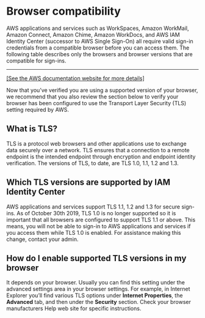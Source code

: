 # Browser compatibility<a name="compatibility"></a>

AWS applications and services such as WorkSpaces, Amazon WorkMail, Amazon Connect, Amazon Chime, Amazon WorkDocs, and AWS IAM Identity Center \(successor to AWS Single Sign\-On\) all require valid sign\-in credentials from a compatible browser before you can access them\. The following table describes only the browsers and browser versions that are compatible for sign\-ins\.


****  
[\[See the AWS documentation website for more details\]](http://docs.aws.amazon.com/directoryservice/latest/admin-guide/compatibility.html)

Now that you’ve verified you are using a supported version of your browser, we recommend that you also review the section below to verify your browser has been configured to use the Transport Layer Security \(TLS\) setting required by AWS\.

## What is TLS?<a name="whattls"></a>

TLS is a protocol web browsers and other applications use to exchange data securely over a network\. TLS ensures that a connection to a remote endpoint is the intended endpoint through encryption and endpoint identity verification\. The versions of TLS, to date, are TLS 1\.0, 1\.1, 1\.2 and 1\.3\.

## Which TLS versions are supported by IAM Identity Center<a name="whichtls"></a>

AWS applications and services support TLS 1\.1, 1\.2 and 1\.3 for secure sign\-ins\. As of October 30th 2019, TLS 1\.0 is no longer supported so it is important that all browsers are configured to support TLS 1\.1 or above\. This means, you will not be able to sign\-in to AWS applications and services if you access them while TLS 1\.0 is enabled\. For assistance making this change, contact your admin\. 

## How do I enable supported TLS versions in my browser<a name="howtls"></a>

It depends on your browser\. Usually you can find this setting under the advanced settings area in your browser settings\. For example, in Internet Explorer you’ll find various TLS options under **Internet Properties**, the **Advanced** tab, and then under the **Security** section\. Check your browser manufacturers Help web site for specific instructions\.